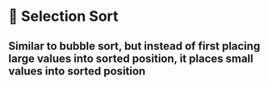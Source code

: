 # 🫳 Selection Sort

## Similar to bubble sort, but instead of first placing large values into sorted position, it places small values into sorted position
